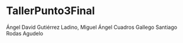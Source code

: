 # TallerPunto3Final 
Ángel David Gutiérrez Ladino,
Miguel Ángel Cuadros Gallego
Santiago Rodas Agudelo
